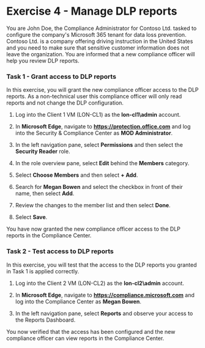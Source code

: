 # Exercise 4 - Manage DLP reports

You are John Doe, the Compliance Administrator for Contoso Ltd. tasked to configure the company's Microsoft 365 tenant for data loss prevention. Contoso Ltd. is a company offering driving instruction in the United States and you need to make sure that sensitive customer information does not leave the organization. You are informed that a new compliance officer will help you review DLP reports.

### Task 1 - Grant access to DLP reports

In this exercise, you will grant the new compliance officer access to the DLP reports. As a non-technical user this compliance officer will only read reports and not change the DLP configuration.

1. Log into the Client 1 VM (LON-CL1) as the **lon-cl1\admin** account.

2. In **Microsoft Edge**, navigate to **https://protection.office.com** and log into the Security & Compliance Center as **MOD Administrator**.

3. In the left navigation pane, select **Permissions** and then select the **Security Reader** role.

4. In the role overview pane, select **Edit** behind the **Members** category.

5. Select **Choose Members** and then select **+ Add**.
6. Search for **Megan Bowen** and select the checkbox in front of their name, then select **Add**.
7. Review the changes to the member list and then select **Done**.
8. Select **Save**.

You have now granted the new compliance officer access to the DLP reports in the Compliance Center.

### Task 2 - Test access to DLP reports

In this exercise, you will test that the access to the DLP reports you granted in Task 1 is applied correctly.

1. Log into the Client 2 VM (LON-CL2) as the **lon-cl2\admin** account.

2. In **Microsoft Edge**, navigate to **https://compliance.microsoft.com** and log into the Compliance Center as **Megan Bowen**.

3. In the left navigation pane, select **Reports** and observe your access to the Reports Dashboard.

You now verified that the access has been configured and the new compliance officer can view reports in the Compliance Center.